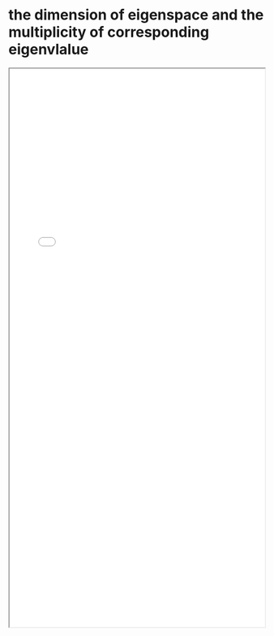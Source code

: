 # the dimension of eigenspace and the multiplicity of corresponding eigenvlalue

<!--more-->
<iframe src="/pdf/dimension_eigenspace.pdf" height="1100px" width="100%"></iframe>

